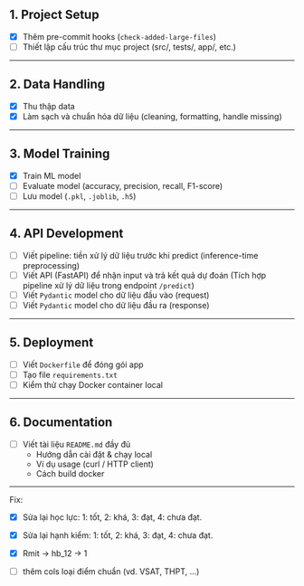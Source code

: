 ## 1. Project Setup
- [x] Thêm pre-commit hooks (`check-added-large-files`)
- [ ] Thiết lập cấu trúc thư mục project (src/, tests/, app/, etc.)

---

## 2. Data Handling
- [x] Thu thập data
- [x] Làm sạch và chuẩn hóa dữ liệu (cleaning, formatting, handle missing)

---

## 3. Model Training
- [x] Train ML model
- [ ] Evaluate model (accuracy, precision, recall, F1-score)
- [ ] Lưu model (`.pkl`, `.joblib`, `.h5`)

---

## 4. API Development
- [ ] Viết pipeline: tiền xử lý dữ liệu trước khi predict (inference-time preprocessing)
- [ ] Viết API (FastAPI) để nhận input và trả kết quả dự đoán (Tích hợp pipeline xử lý dữ liệu trong endpoint `/predict`)
- [ ] Viết `Pydantic` model cho dữ liệu đầu vào (request)
- [ ] Viết `Pydantic` model cho dữ liệu đầu ra (response)

---

## 5. Deployment
- [ ] Viết `Dockerfile` để đóng gói app
- [ ] Tạo file `requirements.txt`
- [ ] Kiểm thử chạy Docker container local

---

## 6. Documentation
- [ ] Viết tài liệu `README.md` đầy đủ
  - Hướng dẫn cài đặt & chạy local
  - Ví dụ usage (curl / HTTP client)
  - Cách build docker

---------
Fix: 
- [x] Sửa lại học lực: 1: tốt, 2: khá, 3: đạt, 4: chưa đạt.
- [x] Sửa lại hạnh kiểm: 1: tốt, 2: khá, 3: đạt, 4: chưa đạt.
- [x] Rmit -> hb_12 -> 1

- [ ] thêm cols loại điểm chuẩn (vd. VSAT, THPT, ...)
